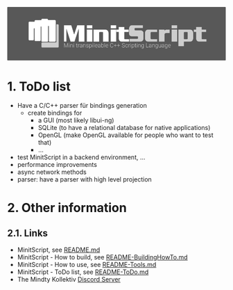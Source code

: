 ![LOGO](https://raw.githubusercontent.com/Mindty-Kollektiv/minitscript/master/resources/github/minitscript-logo.png)

# 1. ToDo list
- Have a C/C++ parser für bindings generation
  - create bindings for
    - a GUI (most likely libui-ng)
    - SQLite (to have a relational database for native applications)
    - OpenGL (make OpenGL available for people who want to test that)
    - ...
- test MinitScript in a backend environment, ...
- performance improvements
- async network methods
- parser: have a parser with high level projection


# 2. Other information

## 2.1. Links

- MinitScript, see [README.md](./README.md)
- MinitScript - How to build, see [README-BuildingHowTo.md](./README-BuildingHowTo.md)
- MinitScript - How to use, see [README-Tools.md](./README-Tools.md)
- MinitScript - ToDo list, see [README-ToDo.md](./README-ToDo.md)
- The Mindty Kollektiv [Discord Server](https://discord.gg/Na4ACaFD)
